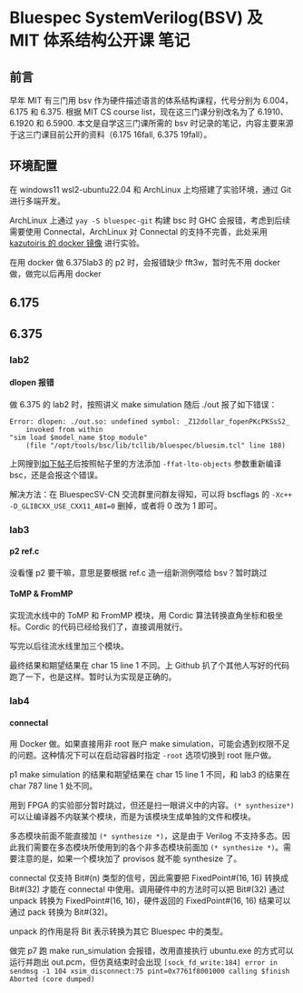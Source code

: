 # Bluespec SystemVerilog(BSV) 及 MIT 体系结构公开课 笔记

## 前言

早年 MIT 有三门用 bsv 作为硬件描述语言的体系结构课程，代号分别为 6.004，6.175 和 6.375. 根据 MIT CS course list，现在这三门课分别改名为了 6.1910、6.1920 和 6.5900. 本文是自学这三门课所需的 bsv 时记录的笔记，内容主要来源于这三门课目前公开的资料（6.175 16fall, 6.375 19fall）。

## 环境配置

在 windows11 wsl2-ubuntu22.04 和 ArchLinux 上均搭建了实验环境，通过 Git 进行多端开发。

ArchLinux 上通过 `yay -S bluespec-git` 构建 bsc 时 GHC 会报错，考虑到后续需要使用 Connectal，ArchLinux 对 Connectal 的支持不完善，此处采用 [kazutoiris 的 docker 镜像](https://github.com/kazutoiris/MIT6.175) 进行实验。

在用 docker 做 6.375lab3 的 p2 时，会报错缺少 fft3w，暂时先不用 docker 做，做完以后再用 docker

## 6.175

## 6.375

### lab2

#### dlopen 报错

做 6.375 的 lab2 时，按照讲义 make simulation 随后 ./out 报了如下错误：

```
Error: dlopen: ./out.so: undefined symbol: _Z12dollar_fopenPKcPKSsS2_
    invoked from within
"sim load $model_name $top_module"
    (file "/opt/tools/bsc/lib/tcllib/bluespec/bluesim.tcl" line 188)
```

上网搜到[如下帖子](https://github.com/B-Lang-org/bsc/issues/704)后按照帖子里的方法添加 `-ffat-lto-objects` 参数重新编译 bsc，还是会报这个错误。

解决方法：在 BluespecSV-CN 交流群里问群友得知，可以将 bscflags 的 `-Xc++ -D_GLIBCXX_USE_CXX11_ABI=0` 删掉，或者将 0 改为 1 即可。

### lab3

#### p2 ref.c

没看懂 p2 要干嘛，意思是要根据 ref.c 造一组新测例喂给 bsv？暂时跳过

#### ToMP & FromMP

实现流水线中的 ToMP 和 FromMP 模块，用 Cordic 算法转换直角坐标和极坐标。Cordic 的代码已经给我们了，直接调用就行。

写完以后往流水线里加三个模块。

最终结果和期望结果在 char 15 line 1 不同。上 Github 扒了个其他人写好的代码跑了一下，也是这样。暂时认为实现是正确的。

### lab4

#### connectal

用 Docker 做。如果直接用非 root 账户 make simulation，可能会遇到权限不足的问题。这种情况下可以在启动容器时指定 `-root` 选项切换到 root 账户做。

p1 make simulation 的结果和期望结果在 char 15 line 1 不同，和 lab3 的结果在 char 787 line 1 处不同。

用到 FPGA 的实验部分暂时跳过，但还是扫一眼讲义中的内容。`(* synthesize*)` 可以让编译器不内联某个模块，而是为该模块生成单独的文件和模块。

多态模块前面不能直接加 `(* synthesize *)`，这是由于 Verilog 不支持多态。因此我们需要在多态模块所使用到的各个非多态模块前面加 `(* synthesize *)`。需要注意的是，如果一个模块加了 provisos 就不能 synthesize 了。

connectal 仅支持 Bit#(n) 类型的信号，因此需要把 FixedPoint#(16, 16) 转换成 Bit#(32) 才能在 connectal 中使用。调用硬件中的方法时可以把 Bit#(32) 通过 unpack 转换为 FixedPoint#(16, 16)，硬件返回的 FixedPoint#(16, 16) 结果可以通过 pack 转换为 Bit#(32)。

unpack 的作用是将 Bit 表示转换为其它 Bluespec 中的类型。

做完 p7 跑 make run_simulation 会报错，改用直接执行 ubuntu.exe 的方式可以运行并跑出 out.pcm，但仿真结束时会出现 `[sock_fd_write:184] error in sendmsg -1 104
xsim_disconnect:75 pint=0x7761f8001000 calling $finish
Aborted (core dumped)`

